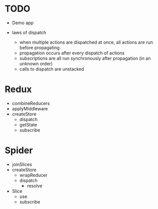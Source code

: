 # TODO

- Demo app

- laws of dispatch
  - when multiple actions are dispatched at once, all actions are run before propagating
  - propagation occurs after every dispatch of actions
  - subscriptions are all run synchronously after propagation (in an unknown order)
  - calls to dispatch are unstacked

# Redux

- combineReducers
- applyMiddleware
- createStore
  - dispatch
  - getState
  - subscribe

# Spider

- joinSlices
- createStore
  - wrapReducer
  - dispatch
    - resolve
- Slice
  - use
  - subscribe
